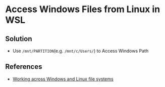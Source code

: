 # Access Windows Files from Linux in WSL

## Solution
* Use `/mnt/PARTITION`(e.g. `/mnt/c/Users/`) to Access Windows Path

## References
* [Working across Windows and Linux file systems](https://learn.microsoft.com/en-us/windows/wsl/filesystems)
